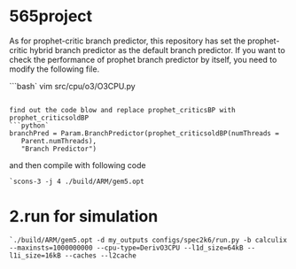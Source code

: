 # 565project
As for prophet-critic branch predictor, this repository has set the prophet-critic hybrid branch predictor as the default branch predictor. If you want to check the performance of prophet branch predictor by itself, you need to modify the following file.

```bash`
vim src/cpu/o3/O3CPU.py  
````

find out the code blow and replace prophet_criticsBP with  prophet_criticsoldBP
```python`
branchPred = Param.BranchPredictor(prophet_criticsoldBP(numThreads =
   Parent.numThreads),
   "Branch Predictor")

````
and then compile with following code
```
`scons-3 -j 4 ./build/ARM/gem5.opt
````
# 2.run for simulation
```
`./build/ARM/gem5.opt -d my_outputs configs/spec2k6/run.py -b calculix --maxinsts=1000000000 --cpu-type=DerivO3CPU --l1d_size=64kB --l1i_size=16kB --caches --l2cache
````